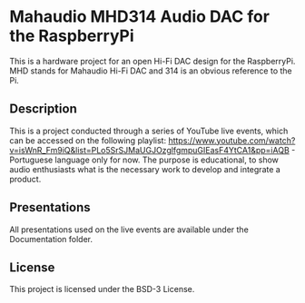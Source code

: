 # Mahaudio MHD314 Audio DAC for the RaspberryPi

This is a hardware project for an open Hi-Fi DAC design for the RaspberryPi. MHD stands for Mahaudio Hi-Fi DAC and 314 is an obvious reference to the Pi. 

## Description

This is a project conducted through a series of YouTube live events, which can be accessed on the following playlist: https://www.youtube.com/watch?v=isWnR_Fm9iQ&list=PLo5SrSJMaUGJOzglfgmpuGIEasF4YtCA1&pp=iAQB - Portuguese language only for now. The purpose is educational, to show audio enthusiasts what is the necessary work to develop and integrate a product.

## Presentations

All presentations used on the live events are available under the Documentation folder. 

## License

This project is licensed under the BSD-3 License.
